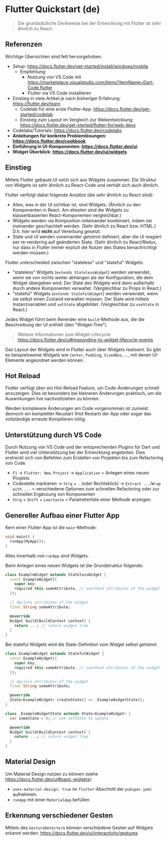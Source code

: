# Flutter Quickstart (de)

> Die grundsätzliche Denkweise bei der Entwicklung mit Flutter ist sehr ähnlich zu React.

## Referenzen

Wichtige Übersichten sind fett hervorgehoben.

- Setup: https://docs.flutter.dev/get-started/install/windows/mobile
  - Empfehlung:
    - Nutzung von VS Code mit https://marketplace.visualstudio.com/items?itemName=Dart-Code.flutter
    - Flutter via VS Code installieren
- Einstieg in viele Artikel je nach bisheriger Erfahrung: https://flutter.dev/learn
  - Codelab für eine erste Flutter-App: https://docs.flutter.dev/get-started/codelab
  - Einstieg zum Layout im Vergleich zur Webentwicklung: https://docs.flutter.dev/get-started/flutter-for/web-devs
- Codelabs/Tutorials: https://docs.flutter.dev/codelabs
- **Anleitungen für konkrete Problemlösungen: https://docs.flutter.dev/cookbook**
- **Einführung in UI-Komponenten: https://docs.flutter.dev/ui**
- **Widget Überblick: https://docs.flutter.dev/ui/widgets**

## Einstieg

Mittels Flutter gebaute UI setzt sich aus Widgets zusammen. Die Struktur von Widgets ist sehr ähnlich zu React-Code und verhält sich auch ähnlich.

Flutter verfolgt dabei folgende Ansätze (die sehr ähnlich zu React sind):

- Alles, was in der UI sichtbar ist, sind Widgets. (Ähnlich zu den Komponenten in React. Am ehesten sind die Widgets zu klassenbasierten React-Komponenten vergleichbar.)
- Widgets werden via Komposition miteinander kombiniert, indem sie ineinander geschachtelt werden. (Sehr ähnlich zu React bzw. HTML.) D.h. hier wird **nicht** auf Vererbung gesetzt.
- State und UI werden voneinander getrennt definiert, aber die UI reagiert per re-rendering auf geänderten State. (Sehr ähnlich zu React/Redux, nur dass in Flutter immer explizit die Nutzer des States benachrichtigt werden müssen.)

Flutter unterscheided zwischen "stateless" und "stateful" Widgets:

- "stateless" Widgets (`extends StatelessWidget`) werden verwendet, wenn sie von nichts weiter abhängen als der Konfiguration, die dem Widget übergeben wird. Der State des Widgets wird dann außerhalb durch andere Komponenten verwaltet. (Vergleichbar zu Props in React.)
- "stateful" Widgets (`extends StatefulWidget`) werden verwendet, wenn sie selbst einen Zustand verwalten müssen. Der State wird mittels Instanzvariablen und `setState` abgebildet. (Vergleichbar zu `useState` in React.)

Jedes Widget führt beim Rerender eine `build`-Methode aus, die die Beschreibung der UI enthält (den "Widget-Tree").

> Weitere Informationen zum Widget-Lifecycle: https://docs.flutter.dev/ui#responding-to-widget-lifecycle-events

Das Layout der Widgets wird in Flutter auch über Widgets realisiert. So gibt es beispielsweise Widgets wie `Center`, `Padding`, `SizedBox`, ..., mit denen UI-Elemente angeordnet werden können.

## Hot Reload

Flutter verfügt über ein Hot-Reload Feature, um Code-Änderungen schnell anzuzeigen. Dies ist besonders bei kleineren Änderungen praktisch, um die Auswirkungen live nachvollziehen zu können.

Werden komplexere Änderungen am Code vorgenommen ist zumeist dennoch ein kompletter Neustart (Hot Restart) der App oder sogar das vollständige erneute Kompilieren nötig.

## Unterstützung durch VS Code

Durch Nutzung von VS Code und der entsprechenden Plugins für Dart und Flutter wird viel Unterstützung bei der Entwicklung angeboten. Dies erstreckt sich von Befehlen zum Erstellen von Projekten bis zum Refactoring von Code.

- `F1` -> `Flutter: New Project` -> `Application` = Anlegen eines neuen Projekts
- Codestelle markieren -> `Strg` + `.` (oder Rechtsklick) -> `Extract ...`/`Wrap with ...` = verschiedene Optionen zum schnellen Refactoring oder zur schnellen Ergänzung von Komponenten
- `Strg` + `Shift` + `Leertaste` =  Parameterliste einer Methode anzeigen

## Genereller Aufbau einer Flutter App

Kern einer Flutter-App ist die `main`-Methode:

```dart
void main() {
  runApp(MyApp());
}
```

Alles innerhalb von `runApp` sind Widgets.

Beim Anlegen eines neuen Widgets ist die Grundstruktur folgende:

```dart
class ExampleWidget extends StatelessWidget {
  const ExampleWidget({
    super.key,
    required this.someAttribute, // overhand attributes of the widget
  });

  // declare attributes of the widget
  final String someAttribute;

  @override
  Widget build(BuildContext context) {
    return ...; // return widget tree
  }
}
```

Bei stateful Widgets wird die State-Definition vom Widget selbst getrennt.

```dart
class ExampleWidget extends StatefulWidget {
  const ExampleWidget({
    super.key,
    required this.someAttribute, // overhand attributes of the widget
  });

  // declare attributes of the widget
  final String someAttribute;

  @override
  State<ExampleWidget> createState() => _ExampleWidgetState();
}

class _ExampleWidgetState extends State<ExampleWidget> {
  var someState = 0; // use setState to update

  @override
  Widget build(BuildContext context) {
    return ...; // return widget tree
  }
}
```

## Material Design

Um Material Design nutzen zu können (siehe https://docs.flutter.dev/ui#basic-widgets):

- `uses-material-design: true` im `flutter`-Abschnitt der `pubspec.yaml` aufnehmen.
- `runApp` mit einer `MaterialApp` befüllen

## Erkennung verschiedener Gesten

Mittels des `GestureDetector`s können verschiedene Gesten auf Widgets erkannt werden: https://docs.flutter.dev/ui/interactivity/gestures
